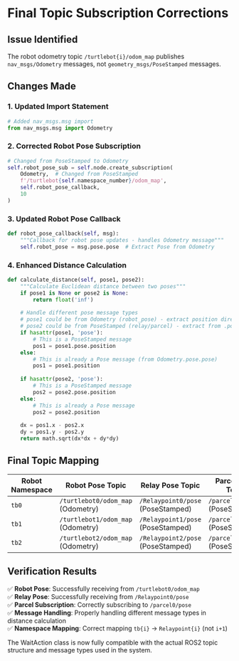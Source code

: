 # Final Topic Subscription Corrections

## Issue Identified
The robot odometry topic `/turtlebot{i}/odom_map` publishes `nav_msgs/Odometry` messages, not `geometry_msgs/PoseStamped` messages.

## Changes Made

### 1. Updated Import Statement
```python
# Added nav_msgs.msg import
from nav_msgs.msg import Odometry
```

### 2. Corrected Robot Pose Subscription
```python
# Changed from PoseStamped to Odometry
self.robot_pose_sub = self.node.create_subscription(
    Odometry,  # Changed from PoseStamped
    f'/turtlebot{self.namespace_number}/odom_map',
    self.robot_pose_callback,
    10
)
```

### 3. Updated Robot Pose Callback
```python
def robot_pose_callback(self, msg):
    """Callback for robot pose updates - handles Odometry message"""
    self.robot_pose = msg.pose.pose  # Extract Pose from Odometry
```

### 4. Enhanced Distance Calculation
```python
def calculate_distance(self, pose1, pose2):
    """Calculate Euclidean distance between two poses"""
    if pose1 is None or pose2 is None:
        return float('inf')
    
    # Handle different pose message types
    # pose1 could be from Odometry (robot_pose) - extract position directly
    # pose2 could be from PoseStamped (relay/parcel) - extract from .pose.position
    if hasattr(pose1, 'pose'):
        # This is a PoseStamped message
        pos1 = pose1.pose.position
    else:
        # This is already a Pose message (from Odometry.pose.pose)
        pos1 = pose1.position
        
    if hasattr(pose2, 'pose'):
        # This is a PoseStamped message
        pos2 = pose2.pose.position
    else:
        # This is already a Pose message
        pos2 = pose2.position
    
    dx = pos1.x - pos2.x
    dy = pos1.y - pos2.y
    return math.sqrt(dx*dx + dy*dy)
```

## Final Topic Mapping

| Robot Namespace | Robot Pose Topic | Relay Pose Topic | Parcel Pose Topic | Current Index Topic |
|----------------|-------------------|-------------------|-------------------|-------------------|
| `tb0` | `/turtlebot0/odom_map` (Odometry) | `/Relaypoint0/pose` (PoseStamped) | `/parcel{i}/pose` (PoseStamped) | `/tb0/current_parcel_index` (Int32) |
| `tb1` | `/turtlebot1/odom_map` (Odometry) | `/Relaypoint1/pose` (PoseStamped) | `/parcel{i}/pose` (PoseStamped) | `/tb1/current_parcel_index` (Int32) |
| `tb2` | `/turtlebot2/odom_map` (Odometry) | `/Relaypoint2/pose` (PoseStamped) | `/parcel{i}/pose` (PoseStamped) | `/tb2/current_parcel_index` (Int32) |

## Verification Results

✅ **Robot Pose**: Successfully receiving from `/turtlebot0/odom_map`  
✅ **Relay Pose**: Successfully receiving from `/Relaypoint0/pose`  
✅ **Parcel Subscription**: Correctly subscribing to `/parcel0/pose`  
✅ **Message Handling**: Properly handling different message types in distance calculation  
✅ **Namespace Mapping**: Correct mapping `tb{i}` → `Relaypoint{i}` (not `i+1`)  

The WaitAction class is now fully compatible with the actual ROS2 topic structure and message types used in the system.
